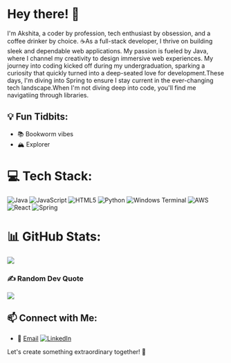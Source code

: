
# Hey there! 👋

I'm Akshita, a coder by profession, tech enthusiast by obsession, and a coffee drinker by choice. ☕As a full-stack developer, I thrive on building sleek and dependable web applications. My passion is fueled by Java, where I channel my creativity to design immersive web experiences. My journey into coding kicked off during my undergraduation, sparking a curiosity that quickly turned into a deep-seated love for development.These days, I'm diving into Spring to ensure I stay current in the ever-changing tech landscape.When I'm not diving deep into code, you'll find me navigatiing through libraries.

## 💡 Fun Tidbits:
- 📚 Bookworm vibes
- 🏔️ Explorer 
  
# 💻 Tech Stack:
![Java](https://img.shields.io/badge/java-%23ED8B00.svg?style=for-the-badge&logo=openjdk&logoColor=white) ![JavaScript](https://img.shields.io/badge/javascript-%23323330.svg?style=for-the-badge&logo=javascript&logoColor=%23F7DF1E) ![HTML5](https://img.shields.io/badge/html5-%23E34F26.svg?style=for-the-badge&logo=html5&logoColor=white) ![Python](https://img.shields.io/badge/python-3670A0?style=for-the-badge&logo=python&logoColor=ffdd54) ![Windows Terminal](https://img.shields.io/badge/Windows%20Terminal-%234D4D4D.svg?style=for-the-badge&logo=windows-terminal&logoColor=white) ![AWS](https://img.shields.io/badge/AWS-%23FF9900.svg?style=for-the-badge&logo=amazon-aws&logoColor=white) ![React](https://img.shields.io/badge/react-%2320232a.svg?style=for-the-badge&logo=react&logoColor=%2361DAFB) ![Spring](https://img.shields.io/badge/spring-%236DB33F.svg?style=for-the-badge&logo=spring&logoColor=white) 

# 📊 GitHub Stats:
![](https://github-readme-stats.vercel.app/api/top-langs/?username=Akshita-Singh02&theme=dark&hide_border=true&include_all_commits=false&count_private=false&layout=compact)

### ✍️ Random Dev Quote
![](https://quotes-github-readme.vercel.app/api?type=horizontal&theme=radical)


## 📫 Connect with Me:
- 📧 [Email](mailto:your.email@example.com)
[![LinkedIn](https://img.shields.io/badge/LinkedIn-%230077B5.svg?logo=linkedin&logoColor=white)](https://www.linkedin.com/in/akshita-singh2002/) 

Let's create something extraordinary together! 🚀


<!-- Proudly created with GPRM ( https://gprm.itsvg.in ) -->
